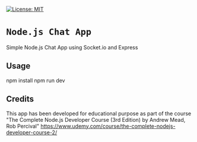 [![License: MIT](https://img.shields.io/badge/License-MIT-yellow.svg)](https://opensource.org/licenses/MIT)

# `Node.js Chat App`

Simple Node.js Chat App using Socket.io and Express

## Usage

npm install
npm run dev

## Credits

This app has been developed for educational purpose as part of the course "The Complete Node.js Developer Course (3rd Edition) by Andrew Mead, Rob Percival"
https://www.udemy.com/course/the-complete-nodejs-developer-course-2/